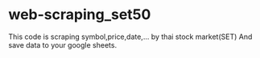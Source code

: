 # web-scraping_set50

This code is scraping symbol,price,date,... by thai stock market(SET)
And save data to your google sheets.
